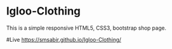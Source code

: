 # Igloo-Clothing
This is a simple responsive HTML5, CSS3, bootstrap shop page.

#Live
https://smsabir.github.io/Igloo-Clothing/